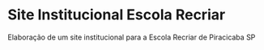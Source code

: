 # Site Institucional Escola Recriar
Elaboração de um site institucional para a Escola Recriar de Piracicaba SP
